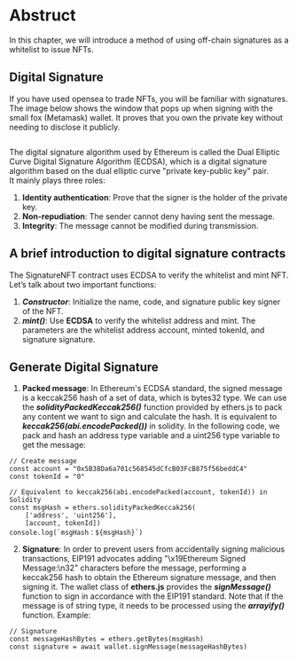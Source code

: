 # Abstruct

In this chapter, we will introduce a method of using off-chain signatures as a whitelist to issue NFTs.

## Digital Signature

If you have used opensea to trade NFTs, you will be familiar with signatures. The image below shows the window that pops up when signing with the small fox (Metamask) wallet.
It proves that you own the private key without needing to disclose it publicly.
<br>

![]()<br>

The digital signature algorithm used by Ethereum is called the Dual Elliptic Curve Digital Signature Algorithm (ECDSA), which is a digital signature algorithm based on the dual elliptic curve "private key-public key" pair.<br>
It mainly plays three roles:
1. **Identity authentication**: Prove that the signer is the holder of the private key.
2. **Non-repudiation**: The sender cannot deny having sent the message.
3. **Integrity**: The message cannot be modified during transmission.

## A brief introduction to digital signature contracts

The SignatureNFT contract uses ECDSA to verify the whitelist and mint NFT. Let’s talk about two important functions:
1. ***Constructor***: Initialize the name, code, and signature public key signer of the NFT.
2. ***mint()***: Use **ECDSA** to verify the whitelist address and mint. The parameters are the whitelist address account, minted tokenId, and signature signature.

## Generate Digital Signature

1. **Packed message**: In Ethereum's ECDSA standard, the signed message is a keccak256 hash of a set of data, which is bytes32 type. We can use the ***solidityPackedKeccak256()*** function provided by ethers.js to pack any content we want to sign and calculate the hash.
It is equivalent to ***keccak256(abi.encodePacked())*** in solidity. In the following code, we pack and hash an address type variable and a uint256 type variable to get the message:
```
// Create message
const account = "0x5B38Da6a701c568545dCfcB03FcB875f56beddC4"
const tokenId = "0"

// Equivalent to keccak256(abi.encodePacked(account, tokenId)) in Solidity
const msgHash = ethers.solidityPackedKeccak256(
    ['address', 'uint256'],
    [account, tokenId])
console.log(`msgHash：${msgHash}`)
```

2. **Signature**: In order to prevent users from accidentally signing malicious transactions, EIP191 advocates adding "\x19Ethereum Signed Message:\n32" characters before the message, performing a keccak256 hash to obtain the Ethereum signature message,
   and then signing it. The wallet class of **ethers.js** provides the ***signMessage()*** function to sign in accordance with the EIP191 standard. Note that if the message is of string type, it needs to be processed using the ***arrayify()*** function. Example:
```
// Signature
const messageHashBytes = ethers.getBytes(msgHash)
const signature = await wallet.signMessage(messageHashBytes)

```
   
